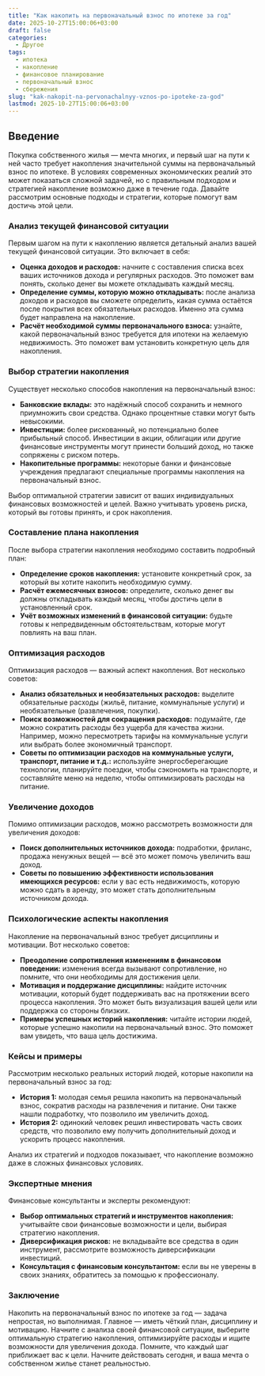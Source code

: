 ```yaml
---
title: "Как накопить на первоначальный взнос по ипотеке за год"
date: 2025-10-27T15:00:06+03:00
draft: false
categories:
  - Другое
tags:
  - ипотека
  - накопление
  - финансовое планирование
  - первоначальный взнос
  - сбережения
slug: "kak-nakopit-na-pervonachalnyy-vznos-po-ipoteke-za-god"
lastmod: 2025-10-27T15:00:06+03:00
---
```


## Введение

Покупка собственного жилья — мечта многих, и первый шаг на пути к ней часто требует накопления значительной суммы на первоначальный взнос по ипотеке. В условиях современных экономических реалий это может показаться сложной задачей, но с правильным подходом и стратегией накопление возможно даже в течение года. Давайте рассмотрим основные подходы и стратегии, которые помогут вам достичь этой цели.

### Анализ текущей финансовой ситуации

Первым шагом на пути к накоплению является детальный анализ вашей текущей финансовой ситуации. Это включает в себя:

- **Оценка доходов и расходов:** начните с составления списка всех ваших источников дохода и регулярных расходов. Это поможет вам понять, сколько денег вы можете откладывать каждый месяц.
- **Определение суммы, которую можно откладывать:** после анализа доходов и расходов вы сможете определить, какая сумма остаётся после покрытия всех обязательных расходов. Именно эта сумма будет направлена на накопление.
- **Расчёт необходимой суммы первоначального взноса:** узнайте, какой первоначальный взнос требуется для ипотеки на желаемую недвижимость. Это поможет вам установить конкретную цель для накопления.

### Выбор стратегии накопления

Существует несколько способов накопления на первоначальный взнос:

- **Банковские вклады:** это надёжный способ сохранить и немного приумножить свои средства. Однако процентные ставки могут быть невысокими.
- **Инвестиции:** более рискованный, но потенциально более прибыльный способ. Инвестиции в акции, облигации или другие финансовые инструменты могут принести больший доход, но также сопряжены с риском потерь.
- **Накопительные программы:** некоторые банки и финансовые учреждения предлагают специальные программы накопления на первоначальный взнос.

Выбор оптимальной стратегии зависит от ваших индивидуальных финансовых возможностей и целей. Важно учитывать уровень риска, который вы готовы принять, и срок накопления.

### Составление плана накопления

После выбора стратегии накопления необходимо составить подробный план:

- **Определение сроков накопления:** установите конкретный срок, за который вы хотите накопить необходимую сумму.
- **Расчёт ежемесячных взносов:** определите, сколько денег вы должны откладывать каждый месяц, чтобы достичь цели в установленный срок.
- **Учёт возможных изменений в финансовой ситуации:** будьте готовы к непредвиденным обстоятельствам, которые могут повлиять на ваш план.

### Оптимизация расходов

Оптимизация расходов — важный аспект накопления. Вот несколько советов:

- **Анализ обязательных и необязательных расходов:** выделите обязательные расходы (жильё, питание, коммунальные услуги) и необязательные (развлечения, покупки).
- **Поиск возможностей для сокращения расходов:** подумайте, где можно сократить расходы без ущерба для качества жизни. Например, можно пересмотреть тарифы на коммунальные услуги или выбрать более экономичный транспорт.
- **Советы по оптимизации расходов на коммунальные услуги, транспорт, питание и т.д.:** используйте энергосберегающие технологии, планируйте поездки, чтобы сэкономить на транспорте, и составляйте меню на неделю, чтобы оптимизировать расходы на питание.

### Увеличение доходов

Помимо оптимизации расходов, можно рассмотреть возможности для увеличения доходов:

- **Поиск дополнительных источников дохода:** подработки, фриланс, продажа ненужных вещей — всё это может помочь увеличить ваш доход.
- **Советы по повышению эффективности использования имеющихся ресурсов:** если у вас есть недвижимость, которую можно сдать в аренду, это может стать дополнительным источником дохода.

### Психологические аспекты накопления

Накопление на первоначальный взнос требует дисциплины и мотивации. Вот несколько советов:

- **Преодоление сопротивления изменениям в финансовом поведении:** изменения всегда вызывают сопротивление, но помните, что они необходимы для достижения цели.
- **Мотивация и поддержание дисциплины:** найдите источник мотивации, который будет поддерживать вас на протяжении всего процесса накопления. Это может быть визуализация вашей цели или поддержка со стороны близких.
- **Примеры успешных историй накопления:** читайте истории людей, которые успешно накопили на первоначальный взнос. Это поможет вам увидеть, что ваша цель достижима.

### Кейсы и примеры

Рассмотрим несколько реальных историй людей, которые накопили на первоначальный взнос за год:

- **История 1:** молодая семья решила накопить на первоначальный взнос, сократив расходы на развлечения и питание. Они также нашли подработку, что позволило им увеличить доход.
- **История 2:** одинокий человек решил инвестировать часть своих средств, что позволило ему получить дополнительный доход и ускорить процесс накопления.

Анализ их стратегий и подходов показывает, что накопление возможно даже в сложных финансовых условиях.

### Экспертные мнения

Финансовые консультанты и эксперты рекомендуют:

- **Выбор оптимальных стратегий и инструментов накопления:** учитывайте свои финансовые возможности и цели, выбирая стратегию накопления.
- **Диверсификация рисков:** не вкладывайте все средства в один инструмент, рассмотрите возможность диверсификации инвестиций.
- **Консультация с финансовым консультантом:** если вы не уверены в своих знаниях, обратитесь за помощью к профессионалу.

### Заключение

Накопить на первоначальный взнос по ипотеке за год — задача непростая, но выполнимая. Главное — иметь чёткий план, дисциплину и мотивацию. Начните с анализа своей финансовой ситуации, выберите оптимальную стратегию накопления, оптимизируйте расходы и ищите возможности для увеличения дохода. Помните, что каждый шаг приближает вас к цели. Начните действовать сегодня, и ваша мечта о собственном жилье станет реальностью.

